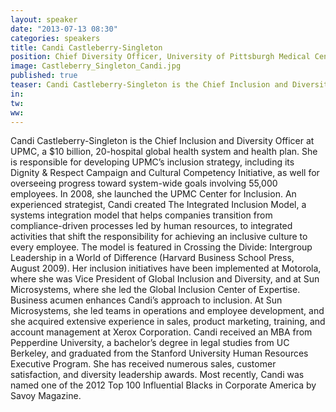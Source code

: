 ```yaml
---
layout: speaker
date: "2013-07-13 08:30"
categories: speakers
title: Candi Castleberry-Singleton
position: Chief Diversity Officer, University of Pittsburgh Medical Center
image: Castleberry_Singleton_Candi.jpg
published: true
teaser: Candi Castleberry-Singleton is the Chief Inclusion and Diversity Officer at UPMC, a $10 billion, 20-hospital global health system and health plan.
in:
tw:
ww:
---
```

Candi Castleberry-Singleton is the Chief Inclusion and Diversity Officer at UPMC, a $10 billion, 20-hospital global health system and health plan. She is responsible for developing UPMC’s inclusion strategy, including its Dignity & Respect Campaign and Cultural Competency Initiative, as well for overseeing progress toward system-wide goals involving 55,000 employees. In 2008, she launched the UPMC Center for Inclusion.
An experienced strategist, Candi created The Integrated Inclusion Model, a systems integration model that helps companies transition from compliance-driven processes led by human resources, to integrated activities that shift the responsibility for achieving an inclusive culture to every employee. The model is featured in Crossing the Divide: Intergroup Leadership in a World of Difference (Harvard Business School Press, August 2009). Her inclusion initiatives have been implemented at Motorola, where she was Vice President of Global Inclusion and Diversity, and at Sun Microsystems, where she led the Global Inclusion Center of Expertise. 
Business acumen enhances Candi’s approach to inclusion. At Sun Microsystems, she led teams in operations and employee development, and she acquired extensive experience in sales, product marketing, training, and account management at Xerox Corporation. 
Candi received an MBA from Pepperdine University, a bachelor’s degree in legal studies from UC Berkeley, and graduated from the Stanford University Human Resources Executive Program.  She has received numerous sales, customer satisfaction, and diversity leadership awards. Most recently, Candi was named one of the 2012 Top 100 Influential Blacks in Corporate America by Savoy Magazine.

